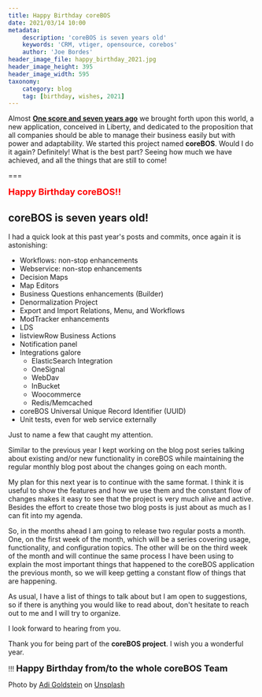 ```yaml
---
title: Happy Birthday coreBOS
date: 2021/03/14 10:00
metadata:
    description: 'coreBOS is seven years old'
    keywords: 'CRM, vtiger, opensource, corebos'
    author: 'Joe Bordes'
header_image_file: happy_birthday_2021.jpg
header_image_height: 395
header_image_width: 595
taxonomy:
    category: blog
    tag: [birthday, wishes, 2021]
---
```


Almost **[One score and seven years ago](https://en.wikipedia.org/wiki/Gettysburg_Address)** we brought forth upon this world, a new application, conceived in Liberty, and dedicated to the proposition that all companies should be able to manage their business easily but with power and adaptability. We started this project named **coreBOS**. Would I do it again? Definitely! What is the best part? Seeing how much we have achieved, and all the things that are still to come!

===

**<span style="font-size:large;color:red;">Happy Birthday coreBOS!!</span>**

## coreBOS is seven years old!

I had a quick look at this past year's posts and commits, once again it is astonishing:

- Workflows: non-stop enhancements
- Webservice: non-stop enhancements
- Decision Maps
- Map Editors
- Business Questions enhancements (Builder)
- Denormalization Project
- Export and Import Relations, Menu, and Workflows
- ModTracker enhancements
- LDS
- listviewRow Business Actions
- Notification panel
- Integrations galore
  - ElasticSearch Integration
  - OneSignal
  - WebDav
  - InBucket
  - Woocommerce
  - Redis/Memcached
- coreBOS Universal Unique Record Identifier (UUID)
- Unit tests, even for web service externally

Just to name a few that caught my attention.

Similar to the previous year I kept working on the blog post series talking about existing and/or new functionality in coreBOS while maintaining the regular monthly blog post about the changes going on each month.

My plan for this next year is to continue with the same format. I think it is useful to show the features and how we use them and the constant flow of changes makes it easy to see that the project is very much alive and active. Besides the effort to create those two blog posts is just about as much as I can fit into my agenda.

So, in the months ahead I am going to release two regular posts a month. One, on the first week of the month, which will be a series covering usage, functionality, and configuration topics. The other will be on the third week of the month and will continue the same process I have been using to explain the most important things that happened to the coreBOS application the previous month, so we will keep getting a constant flow of things that are happening.

As usual, I have a list of things to talk about but I am open to suggestions, so if there is anything you would like to read about, don't hesitate to reach out to me and I will try to organize.

I look forward to hearing from you.

Thank you for being part of the **coreBOS project**. I wish you a wonderful year.

 !!! **<span style="font-size:large">Happy Birthday from/to the whole coreBOS Team</span>**

<span>Photo by <a href="https://unsplash.com/@adigold1?utm_source=unsplash&amp;utm_medium=referral&amp;utm_content=creditCopyText">Adi Goldstein</a> on <a href="https://unsplash.com/s/photos/birthday?utm_source=unsplash&amp;utm_medium=referral&amp;utm_content=creditCopyText">Unsplash</a></span>
